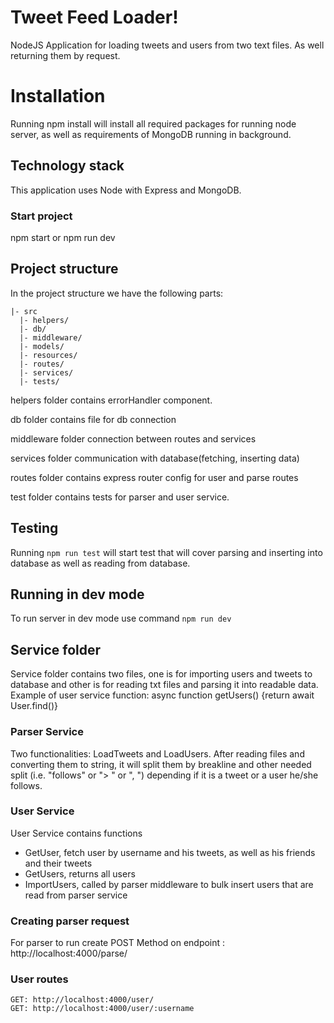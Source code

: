 # Tweet Feed Loader!

NodeJS Application for loading tweets and users from two text files. As well returning them by request.

# Installation

Running npm install will install all required packages for running node server,
as well as requirements of MongoDB running in background.

## Technology stack

This application uses Node with Express and MongoDB.

### Start project

npm start or npm run dev

## Project structure

In the project structure we have the following parts:

```
|- src
  |- helpers/
  |- db/
  |- middleware/
  |- models/
  |- resources/
  |- routes/
  |- services/
  |- tests/
```

helpers folder contains errorHandler component.

db folder contains file for db connection

middleware folder connection between routes and services

services folder communication with database(fetching, inserting data)

routes folder contains express router config for user and parse routes

test folder contains tests for parser and user service.

## Testing

Running `npm run test` will start test that will cover parsing and inserting into database as well as reading from database.

## Running in dev mode

To run server in dev mode use command `npm run dev`

## Service folder

Service folder contains two files, one is for importing users and tweets to database and other is for reading txt files and parsing it into readable data.
Example of user service function:
async function getUsers() {return await User.find()}

### Parser Service

Two functionalities: LoadTweets and LoadUsers.
After reading files and converting them to string, it will split them by breakline and other needed split (i.e. "follows" or "> " or ", ") depending if it is a tweet or a user he/she follows.

### User Service

User Service contains functions

-   GetUser, fetch user by username and his tweets, as well as his friends and their tweets
-   GetUsers, returns all users
-   ImportUsers, called by parser middleware to bulk insert users that are read from parser service

### Creating parser request

For parser to run create POST Method on endpoint : http://localhost:4000/parse/

### User routes

    GET: http://localhost:4000/user/
    GET: http://localhost:4000/user/:username
